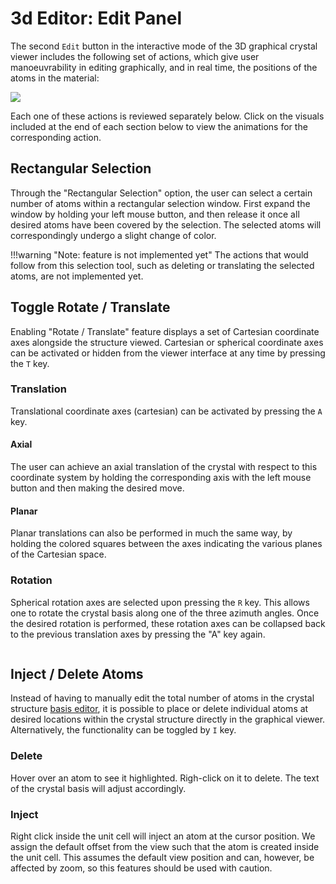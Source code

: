 # 3d Editor: Edit Panel

The second `Edit` button <i class="zmdi zmdi-border-color zmdi-hc-border"></i> in the interactive mode of the 3D graphical crystal viewer includes the following set of actions, which give user manoeuvrability in editing graphically, and in real time, the positions of the atoms in the material:

<!-- TODO: this image is too large, make buttons same size as in View Panel -->

<img src="/images/edit-features-viewer.png"/>

 
Each one of these actions is reviewed separately below. Click on the visuals included at the end of each section below to view the animations for the corresponding action.     

## Rectangular Selection

Through the "Rectangular Selection" option, the user can select a certain number of atoms within a rectangular selection window. First expand the window by holding your left mouse button, and then release it once all desired atoms have been covered by the selection. The selected atoms will correspondingly undergo a slight change of color.   

!!!warning "Note: feature is not implemented yet"
    The actions that would follow from this selection tool, such as deleting or translating the selected atoms, are not implemented yet. 

## Toggle Rotate / Translate

Enabling "Rotate / Translate" feature displays a set of Cartesian coordinate axes alongside the structure viewed. Cartesian or spherical coordinate axes can be activated or hidden from the viewer interface at any time by pressing the `T` key. 

### Translation

Translational coordinate axes (cartesian) can be activated by pressing the `A` key.

#### Axial

The user can achieve an axial translation of the crystal with respect to this coordinate system by holding the corresponding axis with the left mouse button and then making the desired move. 

#### Planar

Planar translations can also be performed in much the same way, by holding the colored squares between the axes indicating the various planes of the Cartesian space.   

### Rotation

Spherical rotation axes are selected upon pressing the `R` key. This allows one to rotate the crystal basis along one of the three azimuth angles. Once the desired rotation is performed, these rotation axes can be collapsed back to the previous translation axes by pressing the "A" key again. 

<img data-gifffer="/images/ViewerEditTranslate.gif" />

## Inject / Delete Atoms

Instead of having to manually edit the total number of atoms in the crystal structure [basis editor](../source-editor/basis.md), it is possible to place or delete individual atoms at desired locations within the crystal structure directly in the graphical viewer. Alternatively, the functionality can be toggled by `I` key.

### Delete

Hover over an atom to see it highlighted. Righ-click on it to delete. The text of the crystal basis will adjust accordingly.

### Inject

Right click inside the unit cell will inject an atom at the cursor position. We assign the default offset from the view such that the atom is created inside the unit cell. This assumes the default view position and can, however, be affected by zoom, so this features should be used with caution.
 
<img data-gifffer="/images/ViewerEditInject.gif" />

